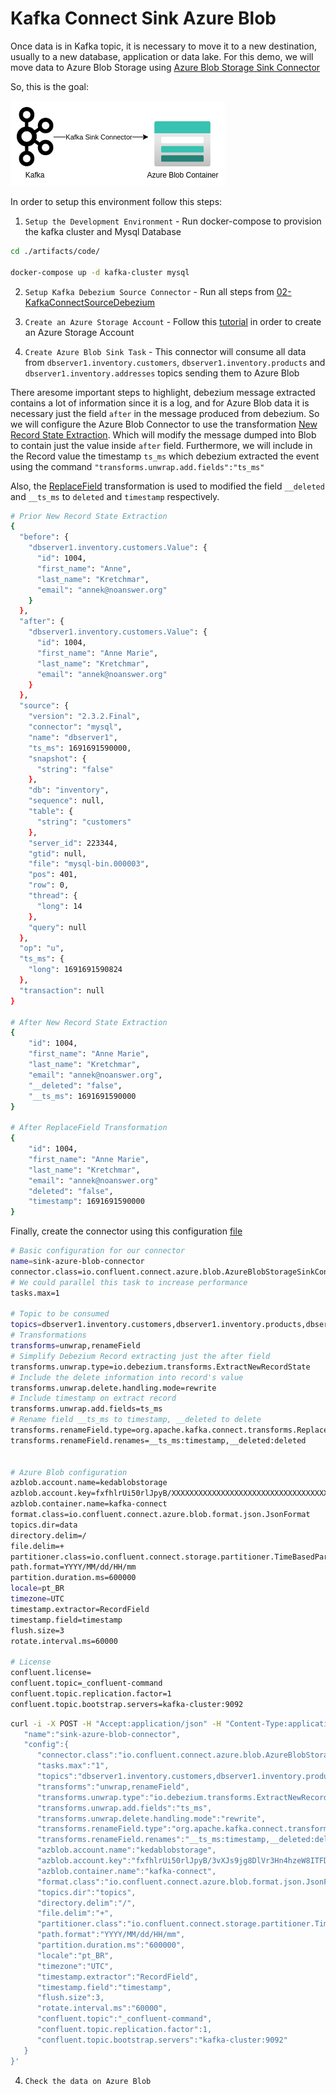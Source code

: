 # Kafka Connect Sink Azure Blob

Once data is in Kafka topic, it is necessary to move it to a new destination, usually to a new database, application or data lake. For this demo, we will move data to Azure Blob Storage using [Azure Blob Storage Sink Connector](https://www.confluent.io/hub/confluentinc/kafka-connect-azure-blob-storage)

So, this is the goal:

![Azure Blob Sink Connector](./artifacts/pictures/06-AzureBlobSinkConnector.png)

In order to setup this environment follow this steps:

1. `Setup the Development Environment` - Run docker-compose to provision the kafka cluster and Mysql Database
```bash
cd ./artifacts/code/

docker-compose up -d kafka-cluster mysql
```

2. `Setup Kafka Debezium Source Connector` - Run all steps from [02-KafkaConnectSourceDebezium](./02-KafkaConnectSourceDebezium.md) 

3. `Create an Azure Storage Account` - Follow this [tutorial](https://learn.microsoft.com/en-us/azure/storage/common/storage-account-create?tabs=azure-portal) in order to create an Azure Storage Account

4. `Create Azure Blob Sink Task` - This connector will consume all data from `dbserver1.inventory.customers`, `dbserver1.inventory.products` and `dbserver1.inventory.addresses` topics sending them to Azure Blob

There  aresome important steps to highlight, debezium message extracted contains a lot of information since it is a log, and for Azure Blob data it is necessary just the field `after` in the message produced from debezium. So we will configure the Azure Blob Connector to use the transformation [New Record State Extraction](https://debezium.io/documentation/reference/2.3/transformations/event-flattening.html). Which will modify the message dumped into Blob to contain just the value inside `after` field. Furthermore, we will include in the Record value the timestamp `ts_ms` which debezium extracted the event using the command `"transforms.unwrap.add.fields":"ts_ms"`

Also, the [ReplaceField](https://docs.confluent.io/platform/current/connect/transforms/replacefield.html) transformation is used to modified the field `__deleted` and `__ts_ms` to `deleted` and `timestamp` respectively.

```bash
# Prior New Record State Extraction
{
  "before": {
    "dbserver1.inventory.customers.Value": {
      "id": 1004,
      "first_name": "Anne",
      "last_name": "Kretchmar",
      "email": "annek@noanswer.org"
    }
  },
  "after": {
    "dbserver1.inventory.customers.Value": {
      "id": 1004,
      "first_name": "Anne Marie",
      "last_name": "Kretchmar",
      "email": "annek@noanswer.org"
    }
  },
  "source": {
    "version": "2.3.2.Final",
    "connector": "mysql",
    "name": "dbserver1",
    "ts_ms": 1691691590000,
    "snapshot": {
      "string": "false"
    },
    "db": "inventory",
    "sequence": null,
    "table": {
      "string": "customers"
    },
    "server_id": 223344,
    "gtid": null,
    "file": "mysql-bin.000003",
    "pos": 401,
    "row": 0,
    "thread": {
      "long": 14
    },
    "query": null
  },
  "op": "u",
  "ts_ms": {
    "long": 1691691590824
  },
  "transaction": null
}

# After New Record State Extraction
{
    "id": 1004,
    "first_name": "Anne Marie",
    "last_name": "Kretchmar",
    "email": "annek@noanswer.org",
    "__deleted": "false",
    "__ts_ms": 1691691590000
}

# After ReplaceField Transformation
{
    "id": 1004,
    "first_name": "Anne Marie",
    "last_name": "Kretchmar",
    "email": "annek@noanswer.org"
    "deleted": "false",
    "timestamp": 1691691590000
}
```


Finally, create the connector using this configuration [file](./artifacts/code/sink/demo-azureblob/sink-azureblob-distributed.properties)

```bash
# Basic configuration for our connector
name=sink-azure-blob-connector
connector.class=io.confluent.connect.azure.blob.AzureBlobStorageSinkConnector
# We could parallel this task to increase performance
tasks.max=1

# Topic to be consumed
topics=dbserver1.inventory.customers,dbserver1.inventory.products,dbserver1.inventory.addresses
# Transformations
transforms=unwrap,renameField
# Simplify Debezium Record extracting just the after field
transforms.unwrap.type=io.debezium.transforms.ExtractNewRecordState
# Include the delete information into record's value
transforms.unwrap.delete.handling.mode=rewrite
# Include timestamp on extract record
transforms.unwrap.add.fields=ts_ms
# Rename field __ts_ms to timestamp, __deleted to delete
transforms.renameField.type=org.apache.kafka.connect.transforms.ReplaceField$Value
transforms.renameField.renames=__ts_ms:timestamp,__deleted:deleted


# Azure Blob configuration
azblob.account.name=kedablobstorage
azblob.account.key=fxfhlrUi50rlJpyB/XXXXXXXXXXXXXXXXXXXXXXXXXXXXXXXXXXXXXXXXXXXX/+AStl9iR9A==
azblob.container.name=kafka-connect
format.class=io.confluent.connect.azure.blob.format.json.JsonFormat
topics.dir=data
directory.delim=/
file.delim=+
partitioner.class=io.confluent.connect.storage.partitioner.TimeBasedPartitioner
path.format=YYYY/MM/dd/HH/mm
partition.duration.ms=600000
locale=pt_BR
timezone=UTC
timestamp.extractor=RecordField
timestamp.field=timestamp
flush.size=3
rotate.interval.ms=60000

# License
confluent.license=
confluent.topic=_confluent-command
confluent.topic.replication.factor=1
confluent.topic.bootstrap.servers=kafka-cluster:9092
```

```bash
curl -i -X POST -H "Accept:application/json" -H "Content-Type:application/json" localhost:8083/connectors/ -d '{
   "name":"sink-azure-blob-connector",
   "config":{
      "connector.class":"io.confluent.connect.azure.blob.AzureBlobStorageSinkConnector",
      "tasks.max":"1",
      "topics":"dbserver1.inventory.customers,dbserver1.inventory.products,dbserver1.inventory.addresses",
      "transforms":"unwrap,renameField",
      "transforms.unwrap.type":"io.debezium.transforms.ExtractNewRecordState",
      "transforms.unwrap.add.fields":"ts_ms",
      "transforms.unwrap.delete.handling.mode":"rewrite",
      "transforms.renameField.type":"org.apache.kafka.connect.transforms.ReplaceField$Value",
      "transforms.renameField.renames":"__ts_ms:timestamp,__deleted:deleted",
      "azblob.account.name":"kedablobstorage",
      "azblob.account.key":"fxfhlrUi50rlJpyB/3vXJs9jg8DlVr3Hn4hzeW8ITFDD203evXqIgWg2/TBRuPaTziPxGPzmGg9/+AStl9iR9A==",
      "azblob.container.name":"kafka-connect",
      "format.class":"io.confluent.connect.azure.blob.format.json.JsonFormat",
      "topics.dir":"topics",
      "directory.delim":"/",
      "file.delim":"+",
      "partitioner.class":"io.confluent.connect.storage.partitioner.TimeBasedPartitioner",
      "path.format":"YYYY/MM/dd/HH/mm",
      "partition.duration.ms":"600000",
      "locale":"pt_BR",
      "timezone":"UTC",
      "timestamp.extractor":"RecordField",
      "timestamp.field":"timestamp",
      "flush.size":3,
      "rotate.interval.ms":"60000",
      "confluent.topic":"_confluent-command",
      "confluent.topic.replication.factor":1,
      "confluent.topic.bootstrap.servers":"kafka-cluster:9092"
   }
}'
```

4. `Check the data on Azure Blob` 